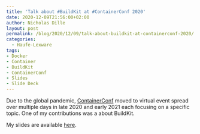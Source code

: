 ```yaml
---
title: 'Talk about #BuildKit at #ContainerConf 2020'
date: 2020-12-09T21:56:00+02:00
author: Nicholas Dille
layout: post
permalink: /blog/2020/12/09/talk-about-buildkit-at-containerconf-2020/
categories:
  - Haufe-Lexware
tags:
- Docker
- Container
- BuildKit
- ContainerConf
- Slides
- Slide Deck
---
```


Due to the global pandemic, [ContainerConf](https://www.containerconf.de/) moved to virtual event spread over multiple days in late 2020 and early 2021 each focusing on a specific topic. One of my contributions was a about BuildKit.

<!--more-->

My slides are available [here](https://github.com/nicholasdille/container-slides/releases/tag/20201209.1).
